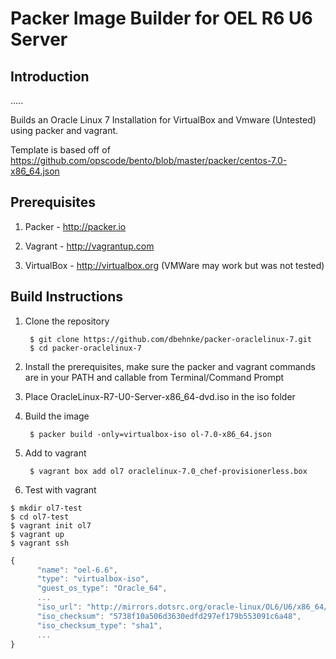 # Packer Image Builder for OEL R6 U6 Server

## Introduction

.....

Builds an Oracle Linux 7 Installation for VirtualBox and Vmware (Untested) using packer and vagrant.

Template is based off of https://github.com/opscode/bento/blob/master/packer/centos-7.0-x86_64.json

## Prerequisites

1. Packer - http://packer.io

2. Vagrant - http://vagrantup.com

3. VirtualBox - http://virtualbox.org  (VMWare may work but was not tested)

## Build Instructions

1. Clone the repository

        $ git clone https://github.com/dbehnke/packer-oraclelinux-7.git
        $ cd packer-oraclelinux-7

2. Install the prerequisites, make sure the packer and vagrant commands are in your PATH and callable from Terminal/Command Prompt

3. Place OracleLinux-R7-U0-Server-x86_64-dvd.iso in the iso folder

4. Build the image

        $ packer build -only=virtualbox-iso ol-7.0-x86_64.json

5. Add to vagrant

        $ vagrant box add ol7 oraclelinux-7.0_chef-provisionerless.box

6. Test with vagrant

```
$ mkdir ol7-test
$ cd ol7-test
$ vagrant init ol7
$ vagrant up
$ vagrant ssh
```
```javascript
{
      "name": "oel-6.6",
      "type": "virtualbox-iso",
      "guest_os_type": "Oracle_64",
      ...
      "iso_url": "http://mirrors.dotsrc.org/oracle-linux/OL6/U6/x86_64/OracleLinux-R6-U6-Server-x86_64-dvd.iso"
      "iso_checksum": "5738f10a506d3630edfd297ef179b553091c6a48",
      "iso_checksum_type": "sha1",      
      ...
}
```



